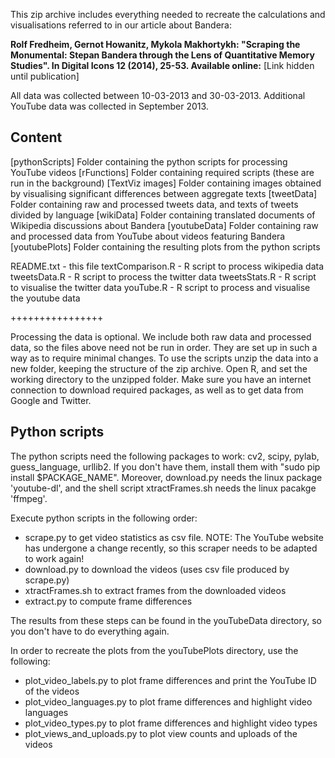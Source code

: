 This zip archive includes everything needed to recreate the calculations and visualisations referred to in our article about Bandera:

**Rolf Fredheim, Gernot Howanitz, Mykola Makhortykh: "Scraping the Monumental: Stepan Bandera through the Lens of Quantitative Memory Studies". In Digital Icons 12 (2014), 25-53. Available online:** [Link hidden until publication]

All data was collected between 10-03-2013 and 30-03-2013. Additional YouTube data was collected in September 2013.

## Content

[pythonScripts] Folder containing the python scripts for processing YouTube videos
[rFunctions] Folder containing required scripts (these are run in the background)
[TextViz images] Folder containing images obtained by visualising significant differences between aggregate texts
[tweetData] Folder containing raw and processed tweets data, and texts of tweets divided by language
[wikiData] Folder containing translated documents of Wikipedia discussions about Bandera
[youtubeData] Folder containing raw and processed data from YouTube about videos featuring Bandera
[youtubePlots] Folder containing the resulting plots from the python scripts

README.txt - this file
textComparison.R - R script to process wikipedia data
tweetsData.R -  R script to process the twitter data
tweetsStats.R - R script to visualise the twitter data
youTube.R - R script to process and visualise the youtube data

++++++++++++++++

Processing the data is optional. We include both raw data and processed data, so the files above need not be run in order. They are set up in such a way as to require minimal changes. To use the scripts unzip the data into a new folder, keeping the structure of the zip archive. Open R, and set the working directory to the unzipped folder. Make sure you have an internet connection to download required packages, as well as to get data from Google and Twitter.

## Python scripts

The python scripts need the following packages to work: cv2, scipy, pylab, guess_language, urllib2. If you don't have them, install them with "sudo pip install $PACKAGE_NAME". Moreover, download.py needs the linux package 'youtube-dl', and the shell script xtractFrames.sh needs the linux pacakge 'ffmpeg'.

Execute python scripts in the following order:
- scrape.py to get video statistics as csv file. NOTE: The YouTube website has undergone a change recently, so this scraper needs to be adapted to work again!
- download.py to download the videos (uses csv file produced by scrape.py)
- xtractFrames.sh to extract frames from the downloaded videos
- extract.py to compute frame differences

The results from these steps can be found in the youTubeData directory, so you don't have to do everything again.

In order to recreate the plots from the youTubePlots directory, use the following:
- plot_video_labels.py to plot frame differences and print the YouTube ID of the videos
- plot_video_languages.py to plot frame differences and highlight video languages
- plot_video_types.py to plot frame differences and highlight video types
- plot_views_and_uploads.py to plot view counts and uploads of the videos
